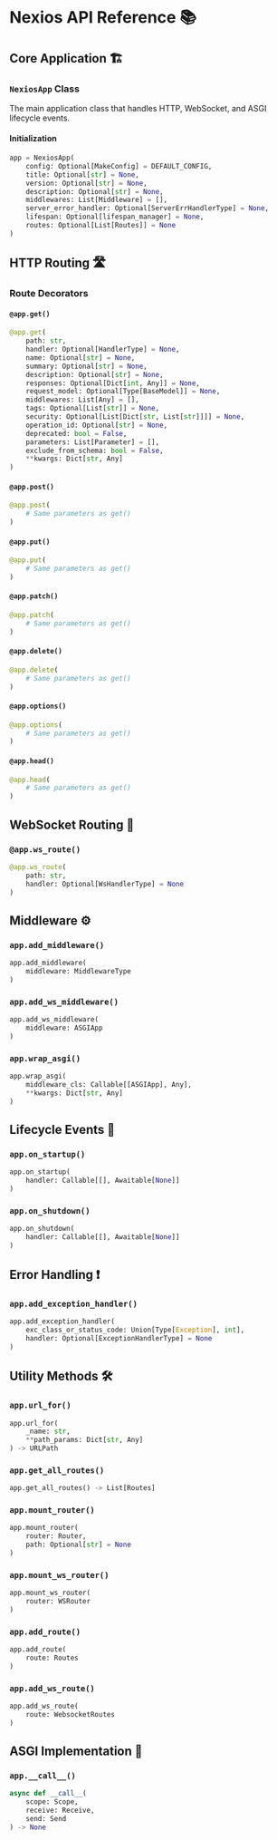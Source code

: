 # Nexios API Reference 📚

## Core Application 🏗️

### `NexiosApp` Class

The main application class that handles HTTP, WebSocket, and ASGI lifecycle events.

#### Initialization
```python
app = NexiosApp(
    config: Optional[MakeConfig] = DEFAULT_CONFIG,
    title: Optional[str] = None,
    version: Optional[str] = None,
    description: Optional[str] = None,
    middlewares: List[Middleware] = [],
    server_error_handler: Optional[ServerErrHandlerType] = None,
    lifespan: Optional[lifespan_manager] = None,
    routes: Optional[List[Routes]] = None
)
```

## HTTP Routing 🛣️

### Route Decorators

#### `@app.get()`
```python
@app.get(
    path: str,
    handler: Optional[HandlerType] = None,
    name: Optional[str] = None,
    summary: Optional[str] = None,
    description: Optional[str] = None,
    responses: Optional[Dict[int, Any]] = None,
    request_model: Optional[Type[BaseModel]] = None,
    middlewares: List[Any] = [],
    tags: Optional[List[str]] = None,
    security: Optional[List[Dict[str, List[str]]]] = None,
    operation_id: Optional[str] = None,
    deprecated: bool = False,
    parameters: List[Parameter] = [],
    exclude_from_schema: bool = False,
    **kwargs: Dict[str, Any]
)
```

#### `@app.post()`
```python
@app.post(
    # Same parameters as get()
)
```

#### `@app.put()`
```python
@app.put(
    # Same parameters as get()
)
```

#### `@app.patch()`
```python
@app.patch(
    # Same parameters as get()
)
```

#### `@app.delete()`
```python
@app.delete(
    # Same parameters as get()
)
```

#### `@app.options()`
```python
@app.options(
    # Same parameters as get()
)
```

#### `@app.head()`
```python
@app.head(
    # Same parameters as get()
)
```

## WebSocket Routing 📡

### `@app.ws_route()`
```python
@app.ws_route(
    path: str,
    handler: Optional[WsHandlerType] = None
)
```

## Middleware ⚙️

### `app.add_middleware()`
```python
app.add_middleware(
    middleware: MiddlewareType
)
```

### `app.add_ws_middleware()`
```python
app.add_ws_middleware(
    middleware: ASGIApp
)
```

### `app.wrap_asgi()`
```python
app.wrap_asgi(
    middleware_cls: Callable[[ASGIApp], Any],
    **kwargs: Dict[str, Any]
)
```

## Lifecycle Events 🔄

### `app.on_startup()`
```python
app.on_startup(
    handler: Callable[[], Awaitable[None]]
)
```

### `app.on_shutdown()`
```python
app.on_shutdown(
    handler: Callable[[], Awaitable[None]]
)
```

## Error Handling ❗

### `app.add_exception_handler()`
```python
app.add_exception_handler(
    exc_class_or_status_code: Union[Type[Exception], int],
    handler: Optional[ExceptionHandlerType] = None
)
```

## Utility Methods 🛠️

### `app.url_for()`
```python
app.url_for(
    _name: str,
    **path_params: Dict[str, Any]
) -> URLPath
```

### `app.get_all_routes()`
```python
app.get_all_routes() -> List[Routes]
```

### `app.mount_router()`
```python
app.mount_router(
    router: Router,
    path: Optional[str] = None
)
```

### `app.mount_ws_router()`
```python
app.mount_ws_router(
    router: WSRouter
)
```

### `app.add_route()`
```python
app.add_route(
    route: Routes
)
```

### `app.add_ws_route()`
```python
app.add_ws_route(
    route: WebsocketRoutes
)
```

## ASGI Implementation 🚀

### `app.__call__()`
```python
async def __call__(
    scope: Scope,
    receive: Receive,
    send: Send
) -> None
```